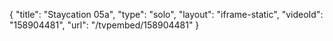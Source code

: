 {
    "title": "Staycation 05a",
    "type": "solo",
    "layout": "iframe-static",
    "videoId": "158904481",
    "url": "\/tvpembed\/158904481"
}
